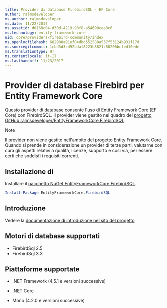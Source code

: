 ```yaml
---
title: Provider di database FirebirdSQL - EF Core
author: ralmsdeveloper
ms.author: ralmsdeveloper
ms.date: 11/22/2017
ms.assetid: d0168c04-d30d-4219-98f8-a54690cea3c6
ms.technology: entity-framework-core
uid: core/providers/firebird-community/index
ms.openlocfilehash: 682988a91ef04dbd552588a537f53124b931f17d
ms.sourcegitcommit: 1cbd3d3cd92bdaf8223b8821c58200bcfed10ede
ms.translationtype: HT
ms.contentlocale: it-IT
ms.lasthandoff: 11/23/2017
---
```

# <a name="firebird-ef-core-database-provider"></a>Provider di database Firebird per Entity Framework Core

Questo provider di database consente l'uso di Entity Framework Core (EF Core) con FirebirdSQL. Il provider viene gestito nel quadro del [progetto GitHub ralmsdeveloper/EntityFrameworkCore.FirebirdSQL](https://github.com/ralmsdeveloper/EntityFrameworkCore.FirebirdSQL).

> [!NOTE]  
>
> Il provider non viene gestito nell'ambito del progetto Entity Framework Core. Quando si prende in considerazione un provider di terze parti, valutarne con cura gli aspetti relativi a qualità, licenze, supporto e così via, per essere certi che soddisfi i requisiti correnti.

## <a name="install"></a>Installazione di

Installare il [pacchetto NuGet EntityFrameworkCore.FirebirdSQL](https://www.nuget.org/packages/EntityFrameworkCore.FirebirdSQL).

``` powershell
Install-Package EntityFrameworkCore.FirebirdSQL
```

## <a name="get-started"></a>Introduzione

Vedere la [documentazione di introduzione nel sito del progetto](https://github.com/ralmsdeveloper/EntityFrameworkCore.FirebirdSQL/wiki)

## <a name="supported-database-engines"></a>Motori di database supportati

* FirebirdSql 2.5
* FirebirdSql 3.X

## <a name="supported-platforms"></a>Piattaforme supportate

* .NET Framework (4.5.1 e versioni successive)

* .NET Core

* Mono (4.2.0 e versioni successive)
